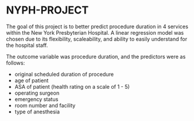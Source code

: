 # NYPH-PROJECT

The goal of this project is to better predict procedure duration in 4 services within the New York Presbyterian Hospital. A linear regression model was chosen due to its flexibility, scaleability, and ability to easily understand for the hospital staff. 

The outcome variable was procedure duration, and the predictors were as follows:

- original scheduled duration of procedure
- age of patient
- ASA of patient (health rating on a scale of 1 - 5)
- operating surgeon
- emergency status
- room number and facility
- type of anesthesia
